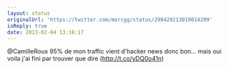 ```yaml
---
layout: status
originalUrl: 'https://twitter.com/marcgg/status/298420213010014209'
isReply: true
date: 2013-02-04 13:18:17
---
```


@CamilleRoux 95% de mon traffic vient d'hacker news donc bon… mais oui voila j'ai fini par trouver que dire (http://t.co/yDQ0o41n)
